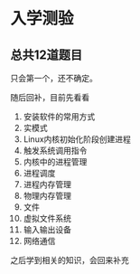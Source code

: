 # 入学测验

## 总共12道题目

只会第一个，还不确定。

随后回补，目前先看看

1. 安装软件的常用方式
2. 实模式
3. Linux内核初始化阶段创建进程
4. 触发系统调用指令
5. 内核中的进程管理
6. 进程调度
7. 进程内存管理
8. 物理内存管理
9. 文件
10. 虚拟文件系统
11. 输入输出设备
12. 网络通信

之后学到相关的知识，会回来补充